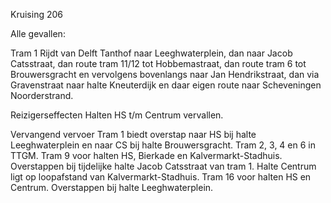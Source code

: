 Kruising 206

Alle gevallen:

Tram 1
Rijdt van Delft Tanthof naar Leeghwaterplein, dan naar Jacob Catsstraat, dan route tram 11/12 tot Hobbemastraat, dan route tram 6 tot Brouwersgracht en vervolgens bovenlangs naar Jan Hendrikstraat, dan via Gravenstraat naar halte Kneuterdijk en daar eigen route naar Scheveningen Noorderstrand.

Reizigerseffecten
Halten HS t/m Centrum vervallen.

Vervangend vervoer
Tram 1 biedt overstap naar HS bij halte Leeghwaterplein en naar CS bij halte Brouwersgracht.
Tram 2, 3, 4 en 6 in TTGM.
Tram 9 voor halten HS, Bierkade en Kalvermarkt-Stadhuis. Overstappen bij tijdelijke halte Jacob Catsstraat van tram 1. Halte Centrum ligt op loopafstand van Kalvermarkt-Stadhuis.
Tram 16 voor halten HS en Centrum. Overstappen bij halte Leeghwaterplein.
